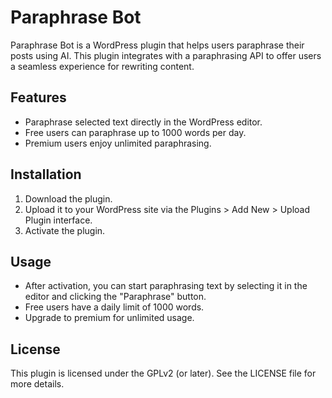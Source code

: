 # Paraphrase Bot

Paraphrase Bot is a WordPress plugin that helps users paraphrase their posts using AI. This plugin integrates with a paraphrasing API to offer users a seamless experience for rewriting content.

## Features
- Paraphrase selected text directly in the WordPress editor.
- Free users can paraphrase up to 1000 words per day.
- Premium users enjoy unlimited paraphrasing.

## Installation
1. Download the plugin.
2. Upload it to your WordPress site via the Plugins > Add New > Upload Plugin interface.
3. Activate the plugin.

## Usage
- After activation, you can start paraphrasing text by selecting it in the editor and clicking the "Paraphrase" button.
- Free users have a daily limit of 1000 words.
- Upgrade to premium for unlimited usage.

## License
This plugin is licensed under the GPLv2 (or later). See the LICENSE file for more details.
